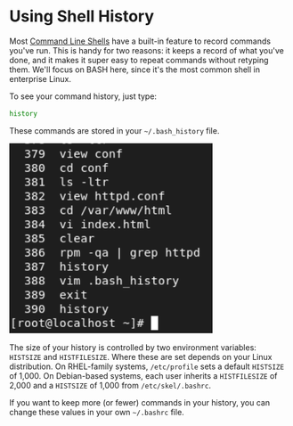 # Using Shell History

Most [Command Line Shells](shells.md) have a built-in feature to record
commands you've run. This is handy for two reasons: it keeps a record of
what you've done, and it makes it super easy to repeat commands without
retyping them. We'll focus on BASH here, since it's the most common shell
in enterprise Linux.

To see your command history, just type:

```bash
history
```

These commands are stored in your `~/.bash_history` file.

![Bash History](images/bash_history.png)

The size of your history is controlled by two environment variables:
`HISTSIZE` and `HISTFILESIZE`. Where these are set depends on your Linux
distribution. On RHEL-family systems, `/etc/profile` sets a default
`HISTSIZE` of 1,000. On Debian-based systems, each user inherits a
`HISTFILESIZE` of 2,000 and a `HISTSIZE` of 1,000 from
`/etc/skel/.bashrc`.

If you want to keep more (or fewer) commands in your history, you can
change these values in your own `~/.bashrc` file.
